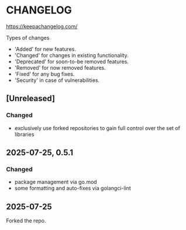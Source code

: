 # CHANGELOG

<https://keepachangelog.com/>

Types of changes

- 'Added' for new features.
- 'Changed' for changes in existing functionality.
- 'Deprecated' for soon-to-be removed features.
- 'Removed' for now removed features.
- 'Fixed' for any bug fixes.
- 'Security' in case of vulnerabilities.

## [Unreleased]

### Changed

- exclusively use forked repositories to gain full control over the set of libraries

## 2025-07-25, 0.5.1

### Changed

- package management via go.mod
- some formatting and auto-fixes via golangci-lint

## 2025-07-25

Forked the repo.
